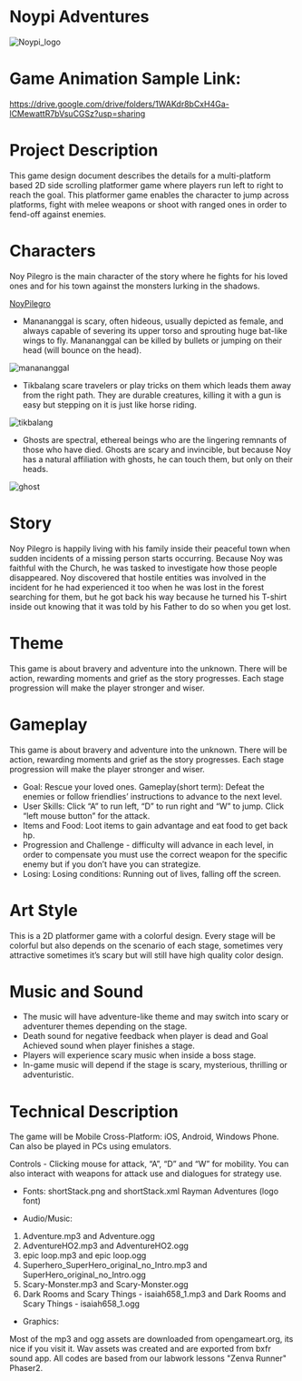 # Noypi Adventures
![Noypi_logo](https://user-images.githubusercontent.com/73202856/96662565-34a6fd00-1381-11eb-807c-7ac464dd5967.png)

# Game Animation Sample Link:
https://drive.google.com/drive/folders/1WAKdr8bCxH4Ga-lCMewattR7bVsuCGSz?usp=sharing

# Project Description
This game design document describes the details for a multi-platform based 2D side scrolling platformer game where players run left to right to reach the goal. This platformer game enables the character to jump across platforms, fight with melee weapons or shoot with ranged ones in order to fend-off against enemies.

# Characters
Noy Pilegro is the main character of the story where he fights for his loved ones and for his town against the monsters lurking in the shadows.

[NoyPilegro](https://user-images.githubusercontent.com/73202856/96665089-ae8db500-1386-11eb-816f-501ad2f9adab.png)

* Manananggal is scary, often hideous, usually depicted as female, and always capable of severing its upper torso and sprouting huge bat-like wings to fly. Manananggal can be killed by bullets or jumping on their head (will bounce on the head).

![manananggal](https://user-images.githubusercontent.com/73202856/96666041-e4cc3400-1388-11eb-8f7d-84841ad76542.png)

* Tikbalang scare travelers or play tricks on them which leads them away from the right path. They are durable creatures, killing it with a gun is easy but stepping on it is just like horse riding.

![tikbalang](https://user-images.githubusercontent.com/73202856/96666081-f8779a80-1388-11eb-886c-4ac829d6c999.png)

* Ghosts are spectral, ethereal beings who are the lingering remnants of those who have died. Ghosts are scary and invincible, but because Noy has a natural affiliation with ghosts, he can touch them, but only on their heads.

![ghost](https://user-images.githubusercontent.com/73202856/96667092-f6aed680-138a-11eb-8b0b-89c8d3ec7427.png)

# Story
Noy Pilegro is happily living with his family inside their peaceful town when sudden incidents of a missing person starts occurring. Because Noy was faithful with the Church, he was tasked to investigate how those people disappeared. Noy discovered that hostile entities was involved in the incident for he had experienced it too when he was lost in the forest searching for them, but he got back his way because he turned his T-shirt inside out knowing that it was told by his Father to do so when you get lost.

# Theme
This game is about bravery and adventure into the unknown. There will be action, rewarding moments and grief as the story progresses. Each stage progression will make the player stronger and wiser.

# Gameplay
This game is about bravery and adventure into the unknown. There will be action, rewarding moments and grief as the story progresses. Each stage progression will make the player stronger and wiser.

* Goal: Rescue your loved ones. Gameplay(short term): Defeat the enemies or follow friendlies’ instructions to advance to the next level.
* User Skills: Click “A” to run left, “D” to run right and “W” to jump. Click “left mouse button” for the attack.
* Items and Food: Loot items to gain advantage and eat food to get back hp.
* Progression and Challenge - difficulty will advance in each level, in order to compensate you must use the correct weapon for the specific enemy but if you don’t have you can strategize.
* Losing: Losing conditions: Running out of lives, falling off the screen.

# Art Style
This is a 2D platformer game with a colorful design. Every stage will be colorful but also depends on the scenario of each stage, sometimes very attractive sometimes it’s scary but will still have high quality color design.

# Music and Sound
* The music will have adventure-like theme and may switch into scary or adventurer themes depending on the stage.
* Death sound for negative feedback when player is dead and Goal Achieved sound when player finishes a stage.
* Players will experience scary music when inside a boss stage.
* In-game music will depend if the stage is scary, mysterious, thrilling or adventuristic.

# Technical Description
The game will be Mobile Cross-Platform: iOS, Android, Windows Phone. Can also be played in PCs using emulators.

Controls - Clicking mouse for attack, “A”, “D” and “W” for mobility. You can also interact with weapons for attack use and dialogues for strategy use.

* Fonts:
shortStack.png and shortStack.xml
Rayman Adventures (logo font)

* Audio/Music:
1. Adventure.mp3 and Adventure.ogg
2. AdventureHO2.mp3 and AdventureHO2.ogg
3. epic loop.mp3 and epic loop.ogg
4. Superhero_SuperHero_original_no_Intro.mp3 and SuperHero_original_no_Intro.ogg
5. Scary-Monster.mp3 and Scary-Monster.ogg
6. Dark Rooms and Scary Things - isaiah658_1.mp3 and Dark Rooms and Scary Things - isaiah658_1.ogg

* Graphics:


Most of the mp3 and ogg assets are downloaded from opengameart.org, its nice if you visit it.
Wav assets was created and are exported from bxfr sound app.
All codes are based from our labwork lessons "Zenva Runner" Phaser2.
